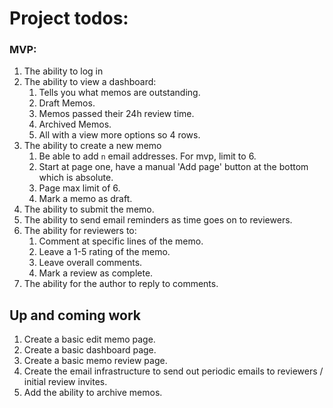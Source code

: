 # Project todos:

### MVP:

1. The ability to log in
2. The ability to view a dashboard:
   1. Tells you what memos are outstanding.
   2. Draft Memos.
   3. Memos passed their 24h review time.
   4. Archived Memos.
   5. All with a view more options so 4 rows.
3. The ability to create a new memo
   1. Be able to add `n` email addresses. For mvp, limit to 6.
   2. Start at page one, have a manual 'Add page' button at the bottom which is absolute.
   3. Page max limit of 6.
   4. Mark a memo as draft.
4. The ability to submit the memo.
5. The ability to send email reminders as time goes on to reviewers.
6. The ability for reviewers to:
   1. Comment at specific lines of the memo.
   2. Leave a 1-5 rating of the memo.
   3. Leave overall comments.
   4. Mark a review as complete.
7. The ability for the author to reply to comments.

## Up and coming work

1. Create a basic edit memo page.
2. Create a basic dashboard page.
3. Create a basic memo review page.
4. Create the email infrastructure to send out periodic emails to reviewers / initial review invites.
5. Add the ability to archive memos.
